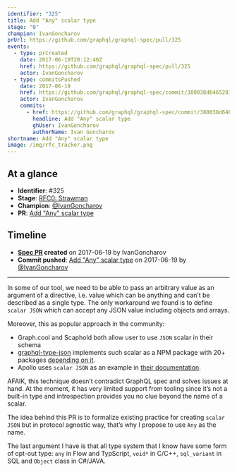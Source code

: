 ```yaml
---
identifier: "325"
title: Add "Any" scalar type
stage: "0"
champion: IvanGoncharov
prUrl: https://github.com/graphql/graphql-spec/pull/325
events:
  - type: prCreated
    date: 2017-06-19T20:12:40Z
    href: https://github.com/graphql/graphql-spec/pull/325
    actor: IvanGoncharov
  - type: commitsPushed
    date: 2017-06-19
    href: https://github.com/graphql/graphql-spec/commit/380038d6465281ae4db893cea2bf6b70ba6690e1
    actor: IvanGoncharov
    commits:
      - href: https://github.com/graphql/graphql-spec/commit/380038d6465281ae4db893cea2bf6b70ba6690e1
        headline: Add "Any" scalar type
        ghUser: IvanGoncharov
        authorName: Ivan Goncharov
shortname: Add "Any" scalar type
image: /img/rfc_tracker.png
---
```


## At a glance

- **Identifier**: #325
- **Stage**: [RFC0: Strawman](https://github.com/graphql/graphql-spec/blob/main/CONTRIBUTING.md#stage-0-strawman)
- **Champion**: [@IvanGoncharov](https://github.com/IvanGoncharov)
- **PR**: [Add "Any" scalar type](https://github.com/graphql/graphql-spec/pull/325)

<!-- BEGIN_CUSTOM_TEXT -->



<!-- END_CUSTOM_TEXT -->

## Timeline

- **[Spec PR](https://github.com/graphql/graphql-spec/pull/325) created** on 2017-06-19 by IvanGoncharov
- **Commit pushed**: [Add "Any" scalar type](https://github.com/graphql/graphql-spec/commit/380038d6465281ae4db893cea2bf6b70ba6690e1) on 2017-06-19 by [@IvanGoncharov](https://github.com/IvanGoncharov)

<!-- VERBATIM -->

---

In some of our tool, we need to be able to pass an arbitrary value as an argument of a directive, i.e. value which can be anything and can’t be described as a single type.  The only workaround we found is to define `scalar JSON` which can accept any JSON value including objects and arrays.

Moreover, this as popular approach in the community:
 - Graph.cool and Scaphold both allow user to use `JSON` scalar in their schema
 - [graphql-type-json](https://github.com/taion/graphql-type-json) implements such scalar as a NPM package with 20+ packages [depending on it](https://www.npmjs.com/browse/depended/graphql-type-json).
 - Apollo uses `scalar JSON` as an example in [their documentation](http://dev.apollodata.com/tools/graphql-tools/scalars.html#Using-a-package).

AFAIK, this technique doesn’t contradict GraphQL spec and solves issues at hand.
At the moment, it has very limited support from tooling since it’s not a built-in type and introspection provides you no clue beyond the name of a scalar.  
 
The idea behind this PR is to formalize existing practice for creating `scalar JSON` but in protocol agnostic way, that’s why I propose to use `Any` as the name.

The last argument I have is that all type system that I know have some form of opt-out type: `any` in Flow and TypScript, `void*` in C/C++, `sql_variant` in SQL and `Object` class​ in C#/JAVA.
